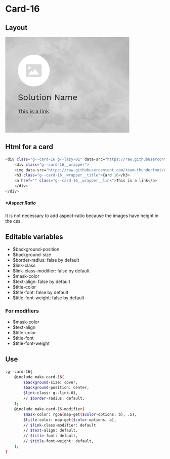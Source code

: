 # Card-16

## Layout

![alt text][card-16]

[card-16]: /src/img/global-components/card/card-16.png

## Html for a card

```sh
<div class="g--card-16 g--lazy-01" data-src="https://raw.githubusercontent.com/team-thunderfoot/ui/main/src/img/global-components/card/card-bg-placeholder.jpg">
    <div class="g--card-16__wrapper">
    <img data-src="https://raw.githubusercontent.com/team-thunderfoot/ui/main/src/img/global-components/card/card-img-placeholder.png" src="/src/img/global-components/placeholder.jpg" alt="alt text" class="g--card-16__wrapper__media g--lazy-01">
    <h3 class="g--card-16__wrapper__title">Card 16</h3>
    <a href="" class="g--card-16__wrapper__link">This is a link</a>
    </div>
</div>
```

##### \*Aspect Ratio

It is not necessary to add aspect-ratio because the images have height in the css.

## Editable variables

- $background-position
- $background-size
- $border-radius: false by default
- $link-class
- $link-class-modifier: false by default
- $mask-color
- $text-align: false by default
- $title-color
- $title-font: false by default
- $title-font-weight: false by default

### For modifiers

- $mask-color
- $text-align
- $title-color
- $title-font
- $title-font-weight

## Use

```sh
.g--card-16{
    @include make-card-16(
        $background-size: cover,
        $background-position: center,
        $link-class: g--link-01,
        // $border-radius: default,
    );
    @include make-card-16-modifier(
        $mask-color: rgba(map-get($color-options, b), .5),
        $title-color: map-get($color-options, a),
        // $link-class-modifier: default
        // $text-align: default,
        // $title-font: default,
        // $title-font-weight: default,
    );
}
```
